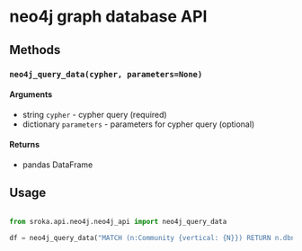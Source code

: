 # neo4j graph database API

## Methods


### `neo4j_query_data(cypher, parameters=None)`


#### Arguments

* string `cypher` - cypher query (required)
* dictionary `parameters` - parameters for cypher query (optional)

#### Returns

* pandas DataFrame

## Usage
```python

from sroka.api.neo4j.neo4j_api import neo4j_query_data

df = neo4j_query_data("MATCH (n:Community {vertical: {N}}) RETURN n.dbname, n.locale LIMIT 10", {"N": "TV"})

```
